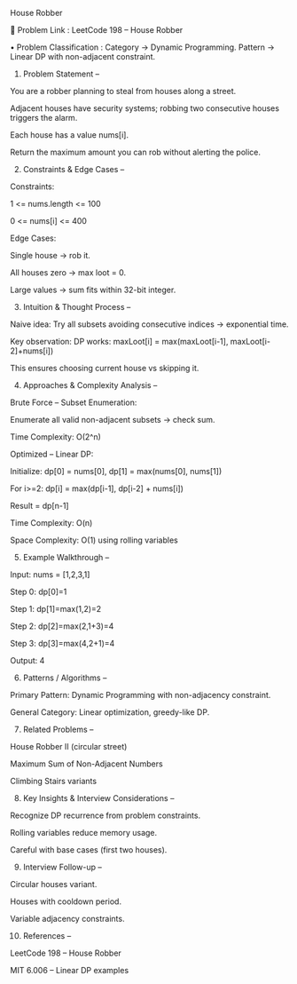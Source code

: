 House Robber

🔗 Problem Link : LeetCode 198 – House Robber

• Problem Classification : Category → Dynamic Programming.
Pattern → Linear DP with non-adjacent constraint.

1. Problem Statement –

You are a robber planning to steal from houses along a street.

Adjacent houses have security systems; robbing two consecutive houses triggers the alarm.

Each house has a value nums[i].

Return the maximum amount you can rob without alerting the police.

2. Constraints & Edge Cases –

Constraints:

1 <= nums.length <= 100

0 <= nums[i] <= 400

Edge Cases:

Single house → rob it.

All houses zero → max loot = 0.

Large values → sum fits within 32-bit integer.

3. Intuition & Thought Process –

Naive idea: Try all subsets avoiding consecutive indices → exponential time.

Key observation: DP works: maxLoot[i] = max(maxLoot[i-1], maxLoot[i-2]+nums[i])

This ensures choosing current house vs skipping it.

4. Approaches & Complexity Analysis –

Brute Force – Subset Enumeration:

Enumerate all valid non-adjacent subsets → check sum.

Time Complexity: O(2^n)

Optimized – Linear DP:

Initialize: dp[0] = nums[0], dp[1] = max(nums[0], nums[1])

For i>=2: dp[i] = max(dp[i-1], dp[i-2] + nums[i])

Result = dp[n-1]

Time Complexity: O(n)

Space Complexity: O(1) using rolling variables

5. Example Walkthrough –

Input: nums = [1,2,3,1]

Step 0: dp[0]=1

Step 1: dp[1]=max(1,2)=2

Step 2: dp[2]=max(2,1+3)=4

Step 3: dp[3]=max(4,2+1)=4

Output: 4

6. Patterns / Algorithms –

Primary Pattern: Dynamic Programming with non-adjacency constraint.

General Category: Linear optimization, greedy-like DP.

7. Related Problems –

House Robber II (circular street)

Maximum Sum of Non-Adjacent Numbers

Climbing Stairs variants

8. Key Insights & Interview Considerations –

Recognize DP recurrence from problem constraints.

Rolling variables reduce memory usage.

Careful with base cases (first two houses).

9. Interview Follow-up –

Circular houses variant.

Houses with cooldown period.

Variable adjacency constraints.

10. References –

LeetCode 198 – House Robber

MIT 6.006 – Linear DP examples